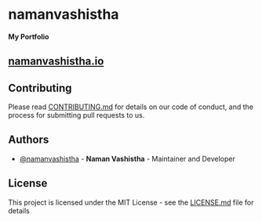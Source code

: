 # namanvashistha

#### My Portfolio

## [namanvashistha.io](http://namanvashistha.github.io/)

## Contributing

Please read [CONTRIBUTING.md](https://github.com/namanvashistha/foodly/blob/master/CONTRIBUTING.md) for details on our code of conduct, and the process for submitting pull requests to us.

## Authors

- [@namanvashistha](https://github.com/namanvashistha) - **Naman Vashistha** - Maintainer and Developer

## License


This project is licensed under the MIT License - see the [LICENSE.md](https://github.com/namanvashistha/foodly/blob/master/LICENSE) file for details
 
